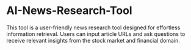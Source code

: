 # AI-News-Research-Tool
This tool is a user-friendly news research tool designed for effortless information retrieval. Users can input article URLs and ask questions to receive relevant insights from the stock market and financial domain.
